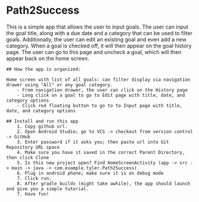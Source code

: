 # Path2Success

This is a simple app that allows the user to input goals. The user can input the goal title,
along with a due date and a category that can be used to filter goals.
Additionally, the user can edit an existing goal and even add a new category.
When a goal is checked off, it will then appear on the goal history page. The user can go to this page and uncheck a goal,
which will then appear back on the home screen.

    ## How the app is organized:

    Home screen with list of all goals: can filter display via navigation drawer using "All" or any goal category.
        - From navigation drawer, the user can click on the History page
        - Long click on a goal to go to Edit page with title, date, and category options
        - Click red floating button to go to to Input page with title, date, and category options

    ## Install and run this app
        1. Copy github url.
        2. Open Android Studio; go to VCS -> checkout from version control -> GitHub
        3. Enter password if it asks you; then paste url into Git Repository URL space
        4. Make sure you have it saved in the correct Parent Directory, then click Clone
        5. Is this new project open? Find HomeScreenActivity (app -> src -> main -> java -> com.example.tyler.Path2Success)
        6. Plug in android phone; make sure it is on debug mode
        7. Click run.
        8. After gradle builds (might take awhile), the app should launch and give you a simple tutorial.
        7. Have fun!
